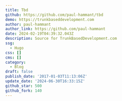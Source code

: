 ```yaml
---
title: Tbd
github: https://github.com/paul-hammant/tbd
demo: https://trunkbaseddevelopment.com
author: paul-hammant
author_link: https://github.com/paul-hammant
date: 2024-02-19T04:39:32.043Z
description: Source for TrunkBasedDevelopment.com
ssg:
  - Hugo
css: []
cms: []
category:
  - Blog
draft: false
publish_date: '2017-01-03T11:13:06Z'
update_date: '2024-06-30T16:33:15Z'
github_star: 500
github_fork: 140
---
```

